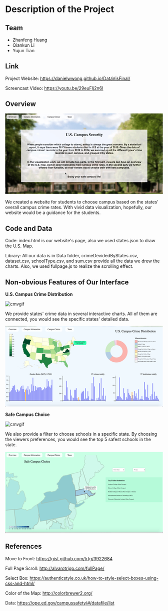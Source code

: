 # Description of the Project

## Team
- Zhanfeng Huang
- Qiankun Li
- Yujun Tian

## Link
Project Website: https://danielwwong.github.io/DataVisFinal/

Screencast Video:
https://youtu.be/29euFIj2n6I

## Overview

![cmvgif](img/1.gif)

We created a website for students to choose campus based on the states' overall campus crime rates. With vivid data visualization, hopefully, our website would be a guidance for the students.

## Code and Data

Code: index.html is our website's page, also we used states.json to draw the U.S. Map.

Library: All our data is in Data folder, crimeDevidedByStates.csv, dataset.csv, schoolType.csv, and sum.csv provide all the data we drew the charts. Also, we used fullpage.js to realize the scrolling effect.

## Non-obvious Features of Our Interface

**U.S. Campus Crime Distribution**

![cmvgif](img/2.gif)

We provide states' crime data in several interactive charts. All of them are connected, you would see the specific states' detailed data.

![img](img/4.png)

**Safe Campus Choice**

![cmvgif](img/3.gif)

We also provide a filter to choose schools in a specific state. By choosing the viewers preferences, you would see the top 5 safest schools in the state.

![img](img/5.png)

## References

Move to Front:
https://gist.github.com/trtg/3922684

Full Page Scroll:
http://alvarotrigo.com/fullPage/

Select Box:
https://authenticstyle.co.uk/how-to-style-select-boxes-using-css-and-html/

Color of the Map:
http://colorbrewer2.org/

Data:
https://ope.ed.gov/campussafety/#/datafile/list
